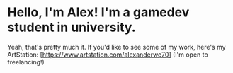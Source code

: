 # Hello, I'm Alex! I'm a gamedev student in university.

Yeah, that's pretty much it. If you'd like to see some of my work, here's my ArtStation: 
[https://www.artstation.com/alexanderwc70]
(I'm open to freelancing!)
